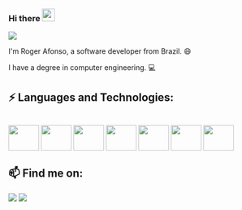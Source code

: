### Hi there <img src="https://media.giphy.com/media/hvRJCLFzcasrR4ia7z/giphy.gif" width="25px">
![](https://visitor-badge.laobi.icu/badge?page_id=rgdafonso.rgdafonso) 

I'm Roger Afonso, a software developer from Brazil. 😄 

I have a degree in computer engineering. 💻

<!--

Here are some ideas to get you started:

- 🔭 I’m currently working on ...
- 🌱 I’m currently learning ...
- 👯 I’m looking to collaborate on ...
- 🤔 I’m looking for help with ...
- 💬 Ask me about ...
- 📫 How to reach me: ...
- ⚡ Fun fact: ...
-->
## ⚡ Languages and Technologies:
<p align="center">
 
<div style="display: inline_block"><br>
  <img align="center" height="50" width="60" src="https://cdn.jsdelivr.net/gh/devicons/devicon/icons/java/java-original-wordmark.svg">
  <img align="center" height="50" width="60" src="https://cdn.jsdelivr.net/gh/devicons/devicon/icons/spring/spring-original-wordmark.svg">
  <img align="center" height="50" width="60" src="https://cdn.jsdelivr.net/gh/devicons/devicon/icons/python/python-original-wordmark.svg">
  <img align="center" height="50" width="60" src="https://cdn.jsdelivr.net/gh/devicons/devicon/icons/csharp/csharp-original.svg">
  <img align="center" height="50" width="60" src="https://cdn.jsdelivr.net/gh/devicons/devicon/icons/amazonwebservices/amazonwebservices-plain-wordmark.svg">
  <img align="center" height="50" width="60" src="https://cdn.jsdelivr.net/gh/devicons/devicon/icons/postgresql/postgresql-original-wordmark.svg">
  <img align="center" height="50" width="60" src="https://cdn.jsdelivr.net/gh/devicons/devicon/icons/mongodb/mongodb-original-wordmark.svg">
</div>
 
</p>



## 📫 Find me on:


<p>
<a href="https://linkedin.com/in/rgdafonso" target="blank"><img align="center" src="https://img.shields.io/badge/LinkedIn-0077B5?style=for-the-badge&logo=linkedin&logoColor=white" /></a>
 <a href="mailto:rgdafonso@gmail.com"> <img align="center" src="https://img.shields.io/badge/Gmail-D14836?style=for-the-badge&logo=gmail&logoColor=white" style=""></a> 
</p>

<br />
<!--

## My Github Stats:

<div>
<a href="https://github-readme-stats.vercel.app/api?username=rgdafonso&theme=tokyonight">
  <img  align="left" src="https://github-readme-stats.vercel.app/api?username=rgdafonso&count_private=true&show_icons=true&theme=tokyonight" />
</a>
<a href="https://github-readme-stats.vercel.app/api/top-langs/?username=rgdafonso&hide=php&theme=tokyonight">
  <img align="left" src="https://github-readme-stats.vercel.app/api/top-langs/?username=rgdafonso&hide=php&theme=tokyonight" />
</a>
</div>

-->

[linkedin]: https://linkedin.com/in/rgdafonso
[email]: mailto:rgd.afonso@gmail.com
